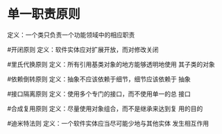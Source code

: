 # 单一职责原则
定义：一个类只负责一个功能领域中的相应职责

#开闭原则
定义：软件实体应对扩展开放，而对修改关闭

#里氏代换原则
定义：所有引用基类对象的地方能够透明地使用
其子类的对象

#依赖倒转原则
定义：抽象不应该依赖于细节，细节应该依赖于
抽象

#接口隔离原则
定义：使用多个专门的接口，而不使用单一的总
接口

#合成复用原则
定义：尽量使用对象组合，而不是继承来达到复
用的目的

#迪米特法则
定义：一个软件实体应当尽可能少地与其他实体
发生相互作用

